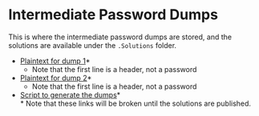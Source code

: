 # Intermediate Password Dumps  

This is where the intermediate password dumps are stored, and the solutions are available under the `.Solutions` folder.  
* [Plaintext for dump 1](https://github.com/JonZeolla/lab-PasswordCracking/tree/master/Intermediate/Password_Dumps/.Solutions/Dump1-Intermediate-Plaintext.txt)\*  
  * Note that the first line is a header, not a password  
* [Plaintext for dump 2](https://github.com/JonZeolla/lab-PasswordCracking/tree/master/Intermediate/Password_Dumps/.Solutions/Dump2-Intermediate-Plaintext.txt)\*  
  * Note that the first line is a header, not a password  
* [Script to generate the dumps](https://github.com/JonZeolla/lab-PasswordCracking/tree/master/Intermediate/Password_Dumps/.Solutions/Gen-Intermediate.sh)\*  
\* Note that these links will be broken until the solutions are published.  

